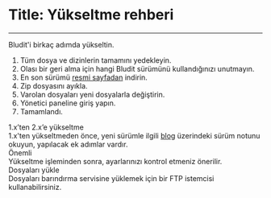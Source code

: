 # Title: Yükseltme rehberi
<!-- Position: 4 -->
---
Bludit'i birkaç adımda yükseltin.
1. Tüm dosya ve dizinlerin tamamını yedekleyin.
2. Olası bir geri alma için hangi Bludit sürümünü kullandığınızı unutmayın.
3. En son sürümü [resmi sayfadan](https://www.bludit.com) indirin.
4. Zip dosyasını ayıkla.
5. Varolan dosyaları yeni dosyalarla değiştirin.
6. Yönetici paneline giriş yapın.
7. Tamamlandı.

<div class="note">
<div class="title">1.x’ten 2.x’e yükseltme</div>
1.x'ten yükseltmeden önce, yeni sürümle ilgili <a href="https://blog.bludit.com">blog</a> üzerindeki sürüm notunu okuyun, yapılacak ek adımlar vardır.
</div>

<div class="note">
<div class="title">Önemli</div>
Yükseltme işleminden sonra, ayarlarınızı kontrol etmeniz önerilir.
</div>

<div class="note">
<div class="title">Dosyaları yükle</div>
Dosyaları barındırma servisine yüklemek için bir FTP istemcisi kullanabilirsiniz.
</div>
